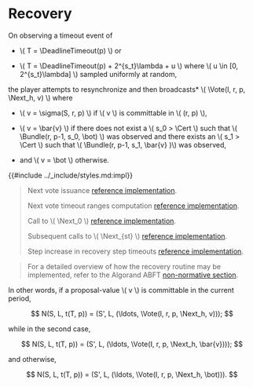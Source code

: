 $$
\newcommand \Cert {\mathit{cert}}
\newcommand \Next {\mathit{next}}
\newcommand \DeadlineTimeout {\mathrm{DeadlineTimeout}}
\newcommand \Vote {\mathrm{Vote}}
\newcommand \Bundle {\mathrm{Bundle}}
$$

# Recovery

On observing a timeout event of

- \\( T = \DeadlineTimeout(p) \\) or

- \\( T = \DeadlineTimeout(p) + 2^{s_t}\lambda + u \\) where
\\( u \in [0, 2^{s_t}\lambda] \\) sampled uniformly at random,

the player attempts to resynchronize and then broadcasts*
\\( \Vote(I, r, p, \Next_h, v) \\) where

- \\( v = \sigma(S, r, p) \\) if \\( v \\) is committable in \\( (r, p) \\),

- \\( v = \bar{v} \\) if there does not exist a \\( s_0 > \Cert \\) such that
\\( \Bundle(r, p-1, s_0, \bot) \\) was observed and there exists an \\( s_1 > \Cert \\)
such that \\( \Bundle(r, p-1, s_1, \bar{v} )\\) was observed,

- and \\( v = \bot \\) otherwise.

{{#include ../_include/styles.md:impl}}
> Next vote issuance [reference implementation](https://github.com/algorand/go-algorand/blob/b6e5bcadf0ad3861d4805c51cbf3f695c38a93b7/agreement/player.go#L214).
>
> Next vote timeout ranges computation [reference implementation](https://github.com/algorand/go-algorand/blob/5c49e9a54dfea12c6cee561b8611d2027c401163/agreement/types.go#L103).
>
> Call to \\( \Next_0 \\) [reference implementation](https://github.com/algorand/go-algorand/blob/b6e5bcadf0ad3861d4805c51cbf3f695c38a93b7/agreement/player.go#L125).
>
> Subsequent calls to \\( \Next_{st} \\) [reference implementation](https://github.com/algorand/go-algorand/blob/b6e5bcadf0ad3861d4805c51cbf3f695c38a93b7/agreement/player.go#L128).
>
> Step increase in recovery step timeouts [reference implementation](https://github.com/algorand/go-algorand/blob/b6e5bcadf0ad3861d4805c51cbf3f695c38a93b7/agreement/player.go#L131).

> For a detailed overview of how the recovery routine may be implemented, refer
> to the Algorand ABFT [non-normative section](./abft-nn.md).

In other words, if a proposal-value \\( v \\) is committable in the current
period,

$$
N(S, L, t(T, p)) = (S', L, (\ldots, \Vote(I, r, p, \Next_h, v)));
$$

while in the second case,

$$
N(S, L, t(T, p)) = (S', L, (\ldots, \Vote(I, r, p, \Next_h, \bar{v})));
$$

and otherwise,

$$
N(S, L, t(T, p)) = (S', L, (\ldots, \Vote(I, r, p, \Next_h, \bot))).
$$
